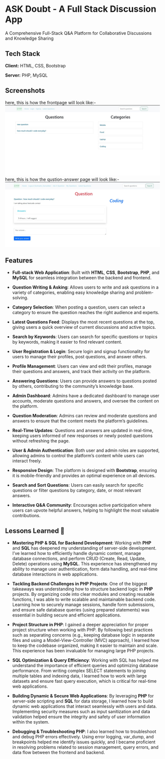 
# ASK Doubt - A Full Stack Discussion App

 A Comprehensive Full-Stack Q&A Platform for Collaborative Discussions and Knowledge Sharing
## Tech Stack

**Client:** HTML, CSS, Bootstrap

**Server:** PHP, MySQL

## Screenshots
here, this is how the frontpage will look like:-
![App Screenshot](https://github.com/Subhadro/Ask-Doubt/blob/main/frontpage.jpg)
here, this is how the qustion-answer page will look like:-
![App Screenshot](https://github.com/Subhadro/Ask-Doubt/blob/main/q-a-page.jpg)

## Features

- **Full-stack Web Application**: Built with **HTML**, **CSS**, **Bootstrap**, **PHP**, and **MySQL** for seamless integration between the backend and frontend.

- **Question Writing & Asking**: Allows users to write and ask questions in a variety of categories, enabling easy knowledge sharing and problem-solving.

- **Category Selection**: When posting a question, users can select a category to ensure the question reaches the right audience and experts.

- **Latest Questions Feed**: Displays the most recent questions at the top, giving users a quick overview of current discussions and active topics.

- **Search by Keywords**: Users can search for specific questions or topics by keywords, making it easier to find relevant content.

- **User Registration & Login**: Secure login and signup functionality for users to manage their profiles, post questions, and answer others.

- **Profile Management**: Users can view and edit their profiles, manage their questions and answers, and track their activity on the platform.

- **Answering Questions**: Users can provide answers to questions posted by others, contributing to the community’s knowledge base.

- **Admin Dashboard**: Admins have a dedicated dashboard to manage user accounts, moderate questions and answers, and oversee the content on the platform.

- **Question Moderation**: Admins can review and moderate questions and answers to ensure that the content meets the platform’s guidelines.

- **Real-Time Updates**: Questions and answers are updated in real-time, keeping users informed of new responses or newly posted questions without refreshing the page.

- **User & Admin Authentication**: Both user and admin roles are supported, allowing admins to control the platform’s content while users can interact freely.

- **Responsive Design**: The platform is designed with **Bootstrap**, ensuring it is mobile-friendly and provides an optimal experience on all devices.

- **Search and Sort Questions**: Users can easily search for specific questions or filter questions by category, date, or most relevant answers.

- **Interactive Q&A Community**: Encourages active participation where users can upvote helpful answers, helping to highlight the most valuable contributions.
## Lessons Learned 🎯

- **Mastering PHP & SQL for Backend Development**: Working with **PHP** and **SQL** has deepened my understanding of server-side development. I’ve learned how to efficiently handle dynamic content, manage database connections, and perform CRUD (Create, Read, Update, Delete) operations using **MySQL**. This experience has strengthened my ability to manage user authentication, form data handling, and real-time database interactions in web applications.

- **Tackling Backend Challenges in PHP Projects**: One of the biggest takeaways was understanding how to structure backend logic in **PHP** projects. By organizing code into clear modules and creating reusable functions, I was able to write scalable and maintainable backend code. Learning how to securely manage sessions, handle form submissions, and ensure safe database queries (using prepared statements) was essential in building secure and efficient applications.

- **Project Structure in PHP**: I gained a deeper appreciation for proper project structure when working with PHP. By following best practices such as separating concerns (e.g., keeping database logic in separate files and using a Model-View-Controller (MVC) approach), I learned how to keep the codebase organized, making it easier to maintain and scale. This experience has been invaluable for managing large PHP projects.

- **SQL Optimization & Query Efficiency**: Working with SQL has helped me understand the importance of efficient queries and optimizing database performance. From writing complex SELECT statements to joining multiple tables and indexing data, I learned how to work with large datasets and ensure fast query execution, which is critical for real-time web applications.

- **Building Dynamic & Secure Web Applications**: By leveraging **PHP** for server-side scripting and **SQL** for data storage, I learned how to build dynamic web applications that interact seamlessly with users and data. Implementing security measures such as input sanitization and data validation helped ensure the integrity and safety of user information within the system.

- **Debugging & Troubleshooting PHP**: I also learned how to troubleshoot and debug PHP errors effectively. Using error logging, var_dump, and breakpoints helped me identify issues quickly, and I became proficient in resolving problems related to session management, query errors, and data flow between the frontend and backend.
